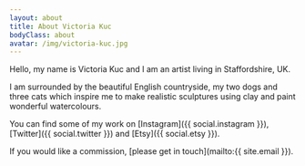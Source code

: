 ```yaml
---
layout: about
title: About Victoria Kuc
bodyClass: about
avatar: /img/victoria-kuc.jpg
---
```

Hello, my name is Victoria Kuc and I am an artist living in Staffordshire, UK.

I am surrounded by the beautiful English countryside, my two dogs and three cats which inspire me to make realistic sculptures using clay and paint wonderful watercolours.

You can find some of my work on [Instagram]({{ social.instagram }}), [Twitter]({{ social.twitter }}) and [Etsy]({{ social.etsy }}).

If you would like a commission, [please get in touch](mailto:{{ site.email }}).
